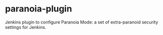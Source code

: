 # paranoia-plugin
Jenkins plugin to configure Paranoia Mode: a set of extra-paranoid security settings for Jenkins.
